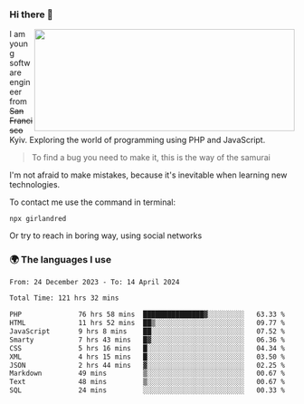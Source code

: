 ### Hi there 👋  

<img align='right' src="https://github-readme-stats.vercel.app/api?username=girlandred&count_private=true&show_icons=true&include_all_commits=true&hide_rank=true&hide_title=true&theme=buefy&card_width=300" width=460 height=180>


I am young software engineer from ~~San Francisco~~ Kyiv. Exploring the world of programming using PHP and JavaScript.


> To find a bug you need to make it, this is the way of the samurai



I'm not afraid to make mistakes, because it's inevitable when learning new technologies.

To contact me use the command in terminal:

```
npx girlandred
```

Or try to reach in boring way, using social networks


### 🌍 The languages I use

<!--START_SECTION:waka-->

```txt
From: 24 December 2023 - To: 14 April 2024

Total Time: 121 hrs 32 mins

PHP              76 hrs 58 mins  ███████████████▓░░░░░░░░░   63.33 %
HTML             11 hrs 52 mins  ██▒░░░░░░░░░░░░░░░░░░░░░░   09.77 %
JavaScript       9 hrs 8 mins    ██░░░░░░░░░░░░░░░░░░░░░░░   07.52 %
Smarty           7 hrs 43 mins   █▓░░░░░░░░░░░░░░░░░░░░░░░   06.36 %
CSS              5 hrs 16 mins   █░░░░░░░░░░░░░░░░░░░░░░░░   04.34 %
XML              4 hrs 15 mins   █░░░░░░░░░░░░░░░░░░░░░░░░   03.50 %
JSON             2 hrs 44 mins   ▓░░░░░░░░░░░░░░░░░░░░░░░░   02.25 %
Markdown         49 mins         ▒░░░░░░░░░░░░░░░░░░░░░░░░   00.67 %
Text             48 mins         ▒░░░░░░░░░░░░░░░░░░░░░░░░   00.67 %
SQL              24 mins         ░░░░░░░░░░░░░░░░░░░░░░░░░   00.33 %
```

<!--END_SECTION:waka-->
